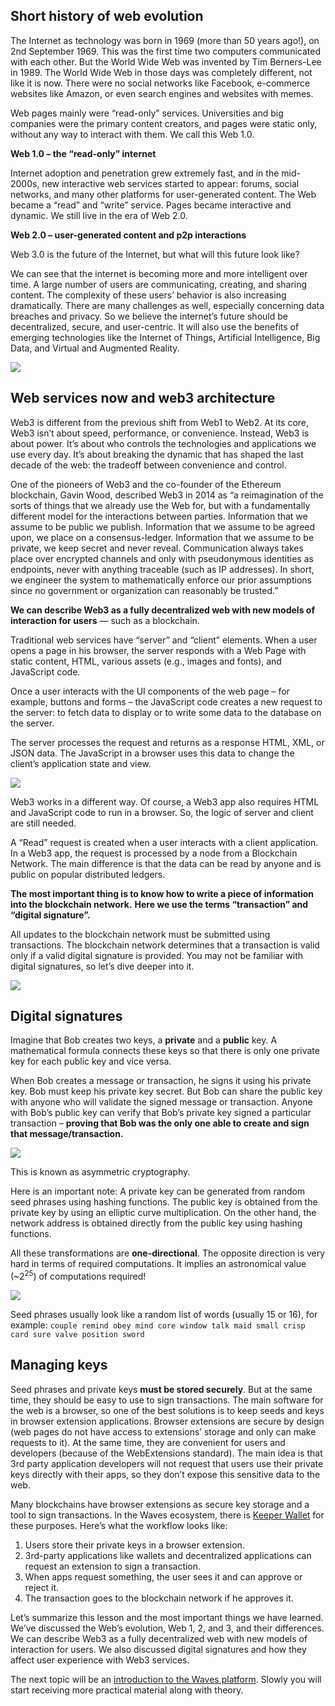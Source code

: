 ## Short history of web evolution ##

The Internet as technology was born in 1969 (more than 50 years ago!), on 2nd September 1969.
This was the first time two computers communicated with each other.
But the World Wide Web was invented by Tim Berners-Lee in 1989.
The World Wide Web in those days was completely different, not like it is now.
There were no social networks like Facebook, e-commerce websites like Amazon, or even search engines and websites with memes.

Web pages mainly were “read-only” services.
Universities and big companies were the primary content creators, and pages were static only, without any way to interact with them.
We call this Web 1.0.
 
**Web 1.0 – the “read-only” internet**

Internet adoption and penetration grew extremely fast, and in the mid-2000s, new interactive web services started to appear:
forums, social networks, and many other platforms for user-generated content.
The Web became a “read” and “write” service.
Pages became interactive and dynamic.
We still live in the era of Web 2.0.

**Web 2.0 – user-generated content and p2p interactions**

Web 3.0 is the future of the Internet, but what will this future look like?

We can see that the internet is becoming more and more intelligent over time.
A large number of users are communicating, creating, and sharing content.
The complexity of these users’ behavior is also increasing dramatically.
There are many challenges as well, especially concerning data breaches and privacy.
So we believe the internet’s future should be decentralized, secure, and user-centric.
It will also use the benefits of emerging technologies like the Internet of Things, Artificial Intelligence, Big Data, and Virtual and Augmented Reality.

![](./img/web3.png)

## Web services now and web3 architecture ##

Web3 is different from the previous shift from Web1 to Web2.
At its core, Web3 isn’t about speed, performance, or convenience.
Instead, Web3 is about power.
It’s about who controls the technologies and applications we use every day.
It’s about breaking the dynamic that has shaped the last decade of the web: the tradeoff between convenience and control.

One of the pioneers of Web3 and the co-founder of the Ethereum blockchain, Gavin Wood, described Web3 in 2014 as “a reimagination of the sorts of things that we already use the Web for, but with a fundamentally different model for the interactions between parties.
Information that we assume to be public we publish.
Information that we assume to be agreed upon, we place on a consensus-ledger.
Information that we assume to be private, we keep secret and never reveal.
Communication always takes place over encrypted channels and only with pseudonymous identities as endpoints, never with anything traceable (such as IP addresses). 
In short, we engineer the system to mathematically enforce our prior assumptions since no government or organization can reasonably be trusted.”

**We can describe Web3 as a fully decentralized web with new models of interaction for users** — such as a blockchain.

Traditional web services have “server” and “client” elements.
When a user opens a page in his browser, the server responds with a Web Page with static content, HTML, various assets (e.g., images and fonts), and JavaScript code.

Once a user interacts with the UI components of the web page – for example, buttons and forms – the JavaScript code creates a new request to the server: to fetch data to display or to write some data to the database on the server.

The server processes the request and returns as a response HTML, XML, or JSON data.
The JavaScript in a browser uses this data to change the client’s application state and view.

![](./img/web3-2.png)

Web3 works in a different way.
Of course, a Web3 app also requires HTML and JavaScript code to run in a browser.
So, the logic of server and client are still needed.

A “Read” request is created when a user interacts with a client application.
In a Web3 app, the request is processed by a node from a Blockchain Network.
The main difference is that the data can be read by anyone and is public on popular distributed ledgers.

**The most important thing is to know how to write a piece of information into the blockchain network.**
**Here we use the terms “transaction” and “digital signature”.**

All updates to the blockchain network must be submitted using transactions.
The blockchain network determines that a transaction is valid only if a valid digital signature is provided.
You may not be familiar with digital signatures, so let’s dive deeper into it.

![](./img/web3-3.png)

## Digital signatures

Imagine that Bob creates two keys, a **private** and a **public** key.
A mathematical formula connects these keys so that there is only one private key for each public key and vice versa.

When Bob creates a message or transaction, he signs it using his private key.
Bob must keep his private key secret.
But Bob can share the public key with anyone who will validate the signed message or transaction.
Anyone with Bob’s public key can verify that Bob’s private key signed a particular transaction – **proving that Bob was the only one able to create and sign that message/transaction.**

![](./img/keys.png)

This is known as asymmetric cryptography.

<Message type="info">
Here is an important note: A private key can be generated from random seed phrases using hashing functions.
The public key is obtained from the private key by using an elliptic curve multiplication.
On the other hand, the network address is obtained directly from the public key using hashing functions.
</Message>

All these transformations are **one-directional**.
The opposite direction is very hard in terms of required computations.
It implies an astronomical value (~2<sup>25</sup>) of computations required!

![](./img/curve.png)

Seed phrases usually look like a random list of words (usually 15 or 16), for example:
`couple remind obey mind core window talk maid small crisp card sure valve position sword`

## Managing keys ##

Seed phrases and private keys **must be stored securely**.
But at the same time, they should be easy to use to sign transactions.
The main software for the web is a browser, so one of the best solutions is to keep seeds and keys in browser extension applications.
Browser extensions are secure by design (web pages do not have access to extensions’ storage and only can make requests to it).
At the same time, they are convenient for users and developers (because of the WebExtensions standard).
The main idea is that 3rd party application developers will not request that users use their private keys directly with their apps, so they don’t expose this sensitive data to the web.

Many blockchains have browser extensions as secure key storage and a tool to sign transactions.
In the Waves ecosystem, there is [Keeper Wallet](https://keeper-wallet.app/#get-keeper) for these purposes. Here’s what the workflow looks like:

1. Users store their private keys in a browser extension.
2. 3rd-party applications like wallets and decentralized applications can request an extension to sign a transaction.
3. When apps request something, the user sees it and can approve or reject it.
4. The transaction goes to the blockchain network if he approves it.

Let’s summarize this lesson and the most important things we have learned.
We’ve discussed the Web’s evolution, Web 1, 2, and 3, and their differences.
We can describe Web3 as a fully decentralized web with new models of interaction for users.
We also discussed digital signatures and how they affect user experience with Web3 services.

The next topic will be an [introduction to the Waves platform](). 
Slowly you will start receiving more practical material along with theory.